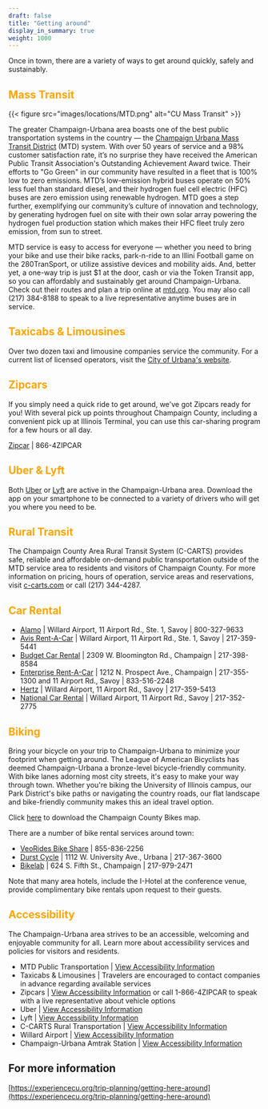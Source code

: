 ```yaml
---
draft: false
title: "Getting around"
display_in_summary: true
weight: 1000
---
```


Once in town, there are a variety of ways to get around quickly, safely and sustainably.

## <span style="color:Orange">Mass Transit</span>

{{< figure src="images/locations/MTD.png" alt="CU Mass Transit" >}}

The greater Champaign-Urbana area boasts one of the best public transportation systems in the country — the [Champaign Urbana Mass Transit District](https://mtd.org) (MTD) system. With over 50 years of service and a 98% customer satisfaction rate, it’s no surprise they have received the American Public Transit Association's Outstanding Achievement Award twice. Their efforts to "Go Green" in our community have resulted in a fleet that is 100% low to zero emissions. MTD’s low-emission hybrid buses operate on 50% less fuel than standard diesel, and their hydrogen fuel cell electric (HFC) buses are zero emission using renewable hydrogen. MTD goes a step further, exemplifying our community’s culture of innovation and technology, by generating hydrogen fuel on site with their own solar array powering the hydrogen fuel production station which makes their HFC fleet truly zero emission, from sun to street.

MTD service is easy to access for everyone — whether you need to bring your bike and use their bike racks, park-n-ride to an Illini Football game on the 280TranSport, or utilize assistive devices and mobility aids. And, better yet, a one-way trip is just $1 at the door, cash or via the Token Transit app, so you can affordably and sustainably get around Champaign-Urbana. Check out their routes and plan a trip online at [mtd.org](mtd.org). You may also call (217) 384-8188 to speak to a live representative anytime buses are in service.

## <span style="color:Orange">Taxicabs & Limousines</span>

Over two dozen taxi and limousine companies service the community. For a current list of licensed operators, visit the [City of Urbana's website](https://www.urbanaillinois.us/residents/taxicabs-limousines).

## <span style="color:Orange">Zipcars</span>

If you simply need a quick ride to get around, we've got Zipcars ready for you! With several pick up points throughout Champaign County, including a convenient pick up at Illinois Terminal, you can use this car-sharing program for a few hours or all day.

[Zipcar](http://www.zipcar.com/uillinois) | 866-4ZIPCAR

## <span style="color:Orange">Uber & Lyft</span>

Both [Uber](http://www.uber.com/cities/champaign) or [Lyft](https://www.lyft.com/rider/cities/champaign-il) are active in the Champaign-Urbana area. Download the app on your smartphone to be connected to a variety of drivers who will get you where you need to be.

## <span style="color:Orange">Rural Transit</span>

The Champaign County Area Rural Transit System (C-CARTS) provides safe, reliable and affordable on-demand public transportation outside of the MTD service area to residents and visitors of Champaign County. For more information on pricing, hours of operation, service areas and reservations, visit [c-carts.com](https://c-carts.com) or call (217) 344-4287.

## <span style="color:Orange">Car Rental</span>

* [Alamo](https://www.alamo.com) | Willard Airport, 11 Airport Rd., Ste. 1, Savoy | 800-327-9633
* [Avis Rent-A-Car](https://www.avis.com) | Willard Airport, 11 Airport Rd., Ste. 1, Savoy | 217-359-5441
* [Budget Car Rental](https://www.budget.com) | 2309 W. Bloomington Rd., Champaign | 217-398-8584
* [Enterprise Rent-A-Car](https://www.enterprise.com) | 1212 N. Prospect Ave., Champaign | 217-355-1300 and 11 Airport Rd., Savoy | 833-516-2248
* [Hertz](https://www.hertz.com) | Willard Airport, 11 Airport Rd., Savoy | 217-359-5413
* [National Car Rental](https://www.nationalcar.com) | Willard Airport, 11 Airport Rd., Savoy | 217-352-2775

## <span style="color:Orange">Biking</span>

Bring your bicycle on your trip to Champaign-Urbana to minimize your footprint when getting around. The League of American Bicyclists has deemed Champaign-Urbana a bronze-level bicycle-friendly community. With bike lanes adorning most city streets, it's easy to make your way through town. Whether you're biking the University of Illinois campus, our Park District's bike paths or navigating the country roads, our flat landscape and bike-friendly community makes this an ideal travel option.

Click [here](https://champaigncountybikes.org/map) to download the Champaign County Bikes map.

There are a number of bike rental services around town:

* [VeoRides Bike Share](https://www.veoride.com/uiuc) | 855-836-2256
* [Durst Cycle](https://www.durstcycle.com) | 1112 W. University Ave., Urbana | 217-367-3600
* [Bikelab](https://bikelab.shop) | 624 S. Fifth St., Champaign | 217-979-2471

Note that many area hotels, include the I-Hotel at the conference venue, provide complimentary bike rentals upon request to their guests.

## <span style="color:Orange">Accessibility</span>

The Champaign-Urbana area strives to be an accessible, welcoming and enjoyable community for all. Learn more about accessibility services and policies for visitors and residents.

* MTD Public Transportation | [View Accessibility Information](https://mtd.org/riding/accessibility)
* Taxicabs & Limousines | Travelers are encouraged to contact companies in advance regarding available services
* Zipcars | [View Accessibility Information](https://www.zipcar.com/apply/services-for-disabled) or call 1-866-4ZIPCAR to speak with a live representative about vehicle options
* Uber | [View Accessibility Information](https://www.uber.com/us/en/about/accessibility)
* Lyft | [View Accessibility Information](https://help.lyft.com/hc/e/all/articles/360045782413-Lyft-s-commitment-to-accessibility)
* C-CARTS Rural Transportation | [View Accessibility Information](https://c-carts.com/riding)
* Willard Airport | [View Accessibility Information](https://iflycu.com/info/disability-information)
* Champaign-Urbana Amtrak Station | [View Accessibility Information](https://www.amtrak.com/stations/chm)

## For more information

[https://experiencecu.org/trip-planning/getting-here-around](https://experiencecu.org/trip-planning/getting-here-around)